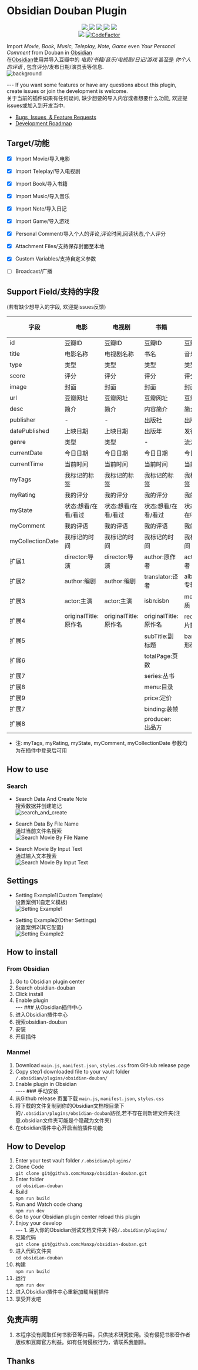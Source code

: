 # Obsidian Douban Plugin

<p align="center">    
    <a href="https://github.com/Wanxp/obsidian-douban/releases/latest">    
      <img src="https://img.shields.io/github/manifest-json/v/Wanxp/obsidian-douban?color=blue">    
   </a>    
    <img src="https://img.shields.io/github/release-date/Wanxp/obsidian-douban">    
   <a href="https://github.com/Wanxp/obsidian-douban/blob/master/License">    
      <img src="https://img.shields.io/github/license/Wanxp/obsidian-douban">    
   </a>    
   <img src="https://img.shields.io/github/downloads/Wanxp/obsidian-douban/total">    
   <a href="https://github.com/Wanxp/obsidian-douban/issues">    
      <img src="https://img.shields.io/github/issues/Wanxp/obsidian-douban">    
   </a>    
   <br>    
   <img src="https://img.shields.io/tokei/lines/github/Wanxp/obsidian-douban">    
   <a href="https://www.codefactor.io/repository/github/wanxp/obsidian-douban">    
   <img src="https://www.codefactor.io/repository/github/wanxp/obsidian-douban/badge" alt="CodeFactor" />    
   </a>    
</p>    

Import _Movie, Book, Music, Teleplay, Note, Game_ even _Your Personal Comment_ from Douban in [Obsidian](https://obsidian.md/)         
在[Obsidian](https://obsidian.md/)使用并导入豆瓣中的 _电影/书籍/音乐/电视剧/日记/游戏_ 甚至是 _你个人的评语_ , 包含评分/发布日期/演员表等信息.   
![background](./doc/background.png)

---  If you want some features or have any questions about this plugin, create issues or join the development is welcome.      
关于当前的插件如果有任何疑问, 缺少想要的导入内容或者想要什么功能, 欢迎提issues或加入到开发当中.

- [Bugs, Issues, & Feature Requests](https://github.com/Wanxp/obsidian-douban/issues)
- [Development Roadmap](https://github.com/users/Wanxp/projects/1)

## Target/功能
- [x] Import Movie/导入电影
- [x] Import Teleplay/导入电视剧
- [x] Import Book/导入书籍
- [x] Import Music/导入音乐
- [x] Import Note/导入日记
- [x] Import Game/导入游戏
- [x] Personal Comment/导入个人的评论,评论时间,阅读状态,个人评分
- [x] Attachment Files/支持保存封面至本地
- [x] Custom Variables/支持自定义参数
- [ ] Broadcast/广播


## Support Field/支持的字段
(若有缺少想导入的字段, 欢迎提issues反馈)

| 字段             | 电影                 | 电视剧               | 书籍                 | 音乐                | 日记               | 游戏                | 广播 |
| ---------------- | -------------------- | -------------------- | -------------------- | ------------------- | ------------------ | ------------------- | ---- |
| id               | 豆瓣ID               | 豆瓣ID               | 豆瓣ID               | 豆瓣ID              | 豆瓣ID             | 豆瓣ID              | -    | 
| title            | 电影名称             | 电视剧名称           | 书名                 | 音乐名              | 日记标题           | 游戏名称            | -    |   
| type             | 类型                 | 类型                 | 类型                 | 类型                | 类型               | 类型                | -    |   
| score            | 评分                 | 评分                 | 评分                 | 评分                | 评分               | 评分                | -    |   
| image            | 封面                 | 封面                 | 封面                 | 封面                | 图片               | 封面                | -    |    
| url              | 豆瓣网址             | 豆瓣网址             | 豆瓣网址             | 豆瓣网址            | 豆瓣网址           | 豆瓣网址            | -    |    
| desc             | 简介                 | 简介                 | 内容简介             | 简介                | 简介               | 简介                | -    |    
| publisher        | -                    | -                    | 出版社               | 出版者              | 发布者             | 发行商              | -    |    
| datePublished    | 上映日期             | 上映日期             | 出版年               | 发行时间            | 发布时间           | 发行日期            | -    |    
| genre            | 类型                 | 类型                 | -                    | 流派                | -                  | 类型                | -    |   
| currentDate      | 今日日期             | 今日日期             | 今日日期             | 今日日期            | 今日日期           | 今日日期            |      |  
| currentTime      | 当前时间             | 当前时间             | 当前时间             | 当前时间            | 当前时间           | 当前时间            |      |   
| myTags           | 我标记的标签         | 我标记的标签         | 我标记的标签         | 我标记的标签        | -                  | 我标记的标签        |      |  
| myRating         | 我的评分             | 我的评分             | 我的评分             | 我的评分            | -                  | 我的评分            |    
| myState          | 状态:想看/在看/看过  | 状态:想看/在看/看过  | 状态:想看/在看/看过  | 状态:想听/在听/听过 | -                  | 状态:想玩/在玩/玩过 |      |    
| myComment        | 我的评语             | 我的评语             | 我的评语             | 我的评语            | -                  | 我的评语            |      |  
| myCollectionDate | 我标记的时间         | 我标记的时间         | 我标记的时间         | 我标记的时间        | -                  | 我标记的时间        |      |   
| 扩展1            | director:导演        | director:导演        | author:原作者        | actor: 表演者       | author:作者        | aliases:别名        |      |   
| 扩展2            | author:编剧          | author:编剧          | translator:译者      | albumType:专辑类型  | authorUrl:作者网址 | developer:开发商    |      |    
| 扩展3            | actor:主演           | actor:主演           | isbn:isbn            | medium:介质         | content:日记内容   | platform:平台       |      |    
| 扩展4            | originalTitle:原作名 | originalTitle:原作名 | originalTitle:原作名 | records:唱片数      |                    |                     |      |   
| 扩展5            |                      |                      | subTitle:副标题      | barcode:条形码      |                    |                     |      |   
| 扩展6            |                      |                      | totalPage:页数       |                     |                    |                     |      |    
| 扩展7            |                      |                      | series:丛书          |                     |                    |                     |      |    
| 扩展8            |                      |                      | menu:目录            |                     |                    |                     |      |    
| 扩展9            |                      |                      | price:定价           |                     |                    |                     |      |     
| 扩展7            |                      |                      | binding:装帧         |                     |                    |                     |      |    
| 扩展8            |                      |                      | producer: 出品方     |                     |                    |                     |      |     

- 注: myTags, myRating, myState, myComment, myCollectionDate 参数均为在插件中登录后可用


## How to use
### Search
- Search Data And Create Note  
  搜索数据并创建笔记  
  ![search_and_create](./doc/search_and_create_note.gif)
- Search Data By File Name    
  通过当前文件名搜索    
  ![Search Movie By File Name](./doc/search_by_file_name.gif)

- Search Movie By Input Text       
  通过输入文本搜索    
  ![Search Movie By Input Text](./doc/search_by_input.gif)

## Settings
- Setting Example1(Custom Template)      
  设置案例1(自定义模板)    
  ![Setting Example1](./doc/setting_zh.gif)


- Setting Example2(Other Settings)      
  设置案例2(其它配置)    
  ![Setting Example2](./doc/setting_en.gif)





## How to install
### From Obsidian
1. Go to Obsidian plugin center
2. Search obsidian-douban
3. Click install
4. Enable plugin  
   ---  ### 从Obsidian插件中心
1. 进入Obsidian插件中心
2. 搜索obsidian-douban
3. 安装
4. 开启插件

### Manmel
1. Download `main.js`, `manifest.json`, `styles.css` from GitHub release page
2. Copy step1 downloaded file to your vault folder `/.obsidian/plugins/obsidian-douban/`
3. Enable plugin in Obsidian  
   ----  ### 手动安装
1. 从Github release 页面下载 `main.js`, `manifest.json`, `styles.css`
2. 将下载的文件复制到你的Obsidian文档根目录下的`/.obsidian/plugins/obsidian-douban`路径,若不存在则新建文件夹(注意.obsidian文件夹可能是个隐藏为文件夹)
3. 在obsidian插件中心开启当前插件功能

## How to Develop
1. Enter your test vault folder `/.obsidian/plugins/`
2. Clone Code    
   `git clone git@github.com:Wanxp/obsidian-douban.git`
3. Enter folder    
   `cd obsidian-douban`
4. Build    
   `npm run build`
5. Run and Watch code chang    
   `npm run dev`
6. Go to your Obsidian plugin center reload this plugin
7. Enjoy your develop  
   ---  1. 进入你的Obsidian测试文档文件夹下的`/.obsidian/plugins/`
2. 克隆代码      
   `git clone git@github.com:Wanxp/obsidian-douban.git`
3. 进入代码文件夹      
   `cd obsidian-douban`
4. 构建      
   `npm run build`
5. 运行      
   `npm run dev`
6. 进入Obsidian插件中心重新加载当前插件
7. 享受开发吧

## 免责声明
1. 本程序没有爬取任何书影音等内容，只供技术研究使用。没有侵犯书影音作者版权和豆瓣官方利益。如有任何侵权行为，请联系我删除。
## Thanks
